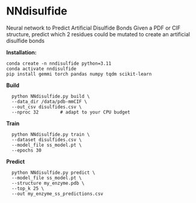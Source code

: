 # NNdisulfide
Neural network to Predict Artificial Disulfide Bonds
Given a PDF or CIF structure, predict which 2 residues could be mutated to create an artificial disulfide bonds

**Installation:**

    conda create -n nndisulfide python=3.11
    conda activate nndisulfide
    pip install gemmi torch pandas numpy tqdm scikit-learn

**Build**

      python NNdisulfide.py build \
      --data_dir /data/pdb-mmCIF \
      --out_csv disulfides.csv \
      --nproc 32        # adapt to your CPU budget

**Train**

      python NNdisulfide.py train \
      --dataset disulfides.csv \
      --model_file ss_model.pt \
      --epochs 30

**Predict**

      python NNdisulfide.py predict \
      --model_file ss_model.pt \
      --structure my_enzyme.pdb \
      --top_k 25 \
      --out my_enzyme_ss_predictions.csv
